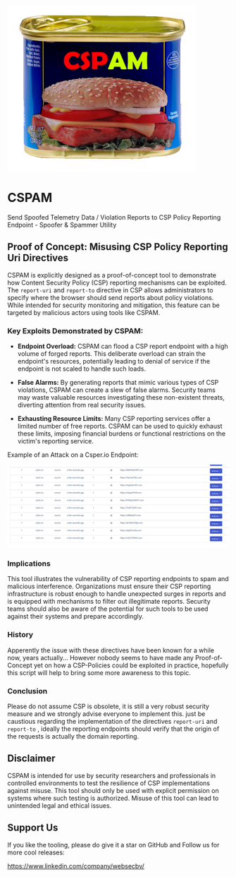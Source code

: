 ![CSPAM-logo](./img/cspam.png)

# CSPAM
Send Spoofed Telemetry Data / Violation Reports to CSP Policy Reporting Endpoint - Spoofer &amp; Spammer Utility

## Proof of Concept: Misusing CSP Policy Reporting Uri Directives

CSPAM is explicitly designed as a proof-of-concept tool to demonstrate how Content Security Policy (CSP) reporting mechanisms can be exploited. The `report-uri` and `report-to` directive in CSP allows administrators to specify where the browser should send reports about policy violations. While intended for security monitoring and mitigation, this feature can be targeted by malicious actors using tools like CSPAM.

### Key Exploits Demonstrated by CSPAM:

- **Endpoint Overload:** CSPAM can flood a CSP report endpoint with a high volume of forged reports. This deliberate overload can strain the endpoint's resources, potentially leading to denial of service if the endpoint is not scaled to handle such loads.

- **False Alarms:** By generating reports that mimic various types of CSP violations, CSPAM can create a slew of false alarms. Security teams may waste valuable resources investigating these non-existent threats, diverting attention from real security issues.

- **Exhausting Resource Limits:** Many CSP reporting services offer a limited number of free reports. CSPAM can be used to quickly exhaust these limits, imposing financial burdens or functional restrictions on the victim's reporting service.

Example of an Attack on a Csper.io Endpoint:

![CSP-Attack](./img/CSPSpoofingAttack.png)

### Implications

This tool illustrates the vulnerability of CSP reporting endpoints to spam and malicious interference. Organizations must ensure their CSP reporting infrastructure is robust enough to handle unexpected surges in reports and is equipped with mechanisms to filter out illegitimate reports. Security teams should also be aware of the potential for such tools to be used against their systems and prepare accordingly.

### History
Apperently the issue with these directives have been known for a while now, years actually...
However nobody seems to have made any Proof-of-Concept yet on how a CSP-Policies could be exploited in practice, hopefully this script will help to bring some more awareness to this topic.

### Conclusion
Please do not assume CSP is obsolete, it is still a very robust security measure and we strongly advise everyone to implement this. just be caustious regarding the implementation of the directives `report-uri` and `report-to` , ideally the reporting
endpoints should verify that the origin of the requests is actually the domain reporting.

## Disclaimer

CSPAM is intended for use by security researchers and professionals in controlled environments to test the resilience of CSP implementations against misuse. This tool should only be used with explicit permission on systems where such testing is authorized. Misuse of this tool can lead to unintended legal and ethical issues.

## Support Us
If you like the tooling, please do give it a star on GitHub and Follow us for more cool releases:

https://www.linkedin.com/company/websecbv/
